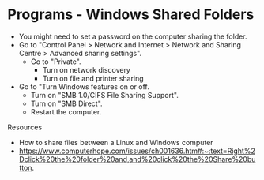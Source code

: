 # Programs - Windows Shared Folders

- You might need to set a password on the computer sharing the folder.
- Go to "Control Panel > Network and Internet > Network and Sharing Centre > Advanced sharing settings".
  - Go to "Private".
    - Turn on network discovery
    - Turn on file and printer sharing
- Go to "Turn Windows features on or off.
  - Turn on "SMB 1.0/CIFS File Sharing Support".
  - Turn on "SMB Direct".
  - Restart the computer.

Resources

- How to share files between a Linux and Windows computer
 - https://www.computerhope.com/issues/ch001636.htm#:~:text=Right%2Dclick%20the%20folder%20and,and%20click%20the%20Share%20button.
